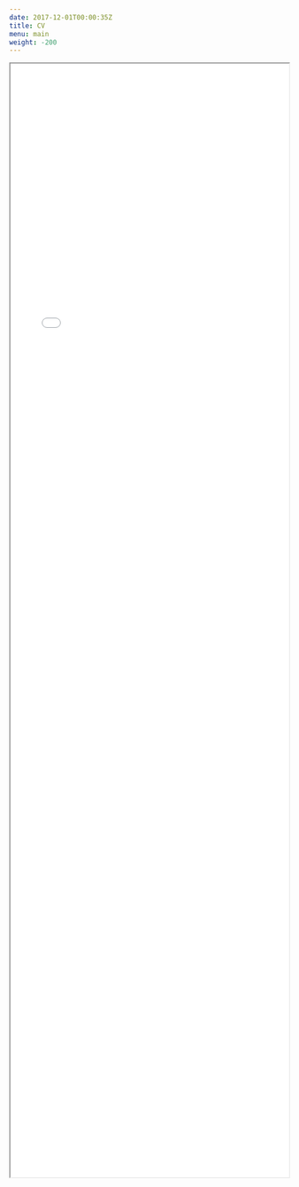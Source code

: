 ```yaml
---
date: 2017-12-01T00:00:35Z
title: CV
menu: main
weight: -200
---
```



<iframe src="/amcvfr/index.html" width="100%" height="2010px"></iframe>